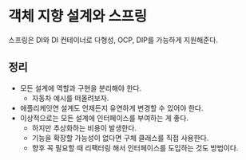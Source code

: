 # 객체 지향 설계와 스프링

스프링은 DI와 DI 컨테이너로 다형성, OCP, DIP를 가능하게 지원해준다.

## 정리

- 모든 설계에 역할과 구현을 분리해야 한다.
    - 자동차 예시를 떠올려보자.
- 애플리케잇연 설계도 언제든지 유연하게 변경할 수 있어야 한다.
- 이상적으로는 모든 설계에 인터페이스를 부여하는 게 좋다.
    - 하지만 추상화하는 비용이 발생한다.
    - 기능을 확장할 가능성이 없다면 구체 클래스를 직접 사용한다.
    - 향후 꼭 필요할 때 리팩터링 해서 인터페이스를 도입하는 것도 방법이다.